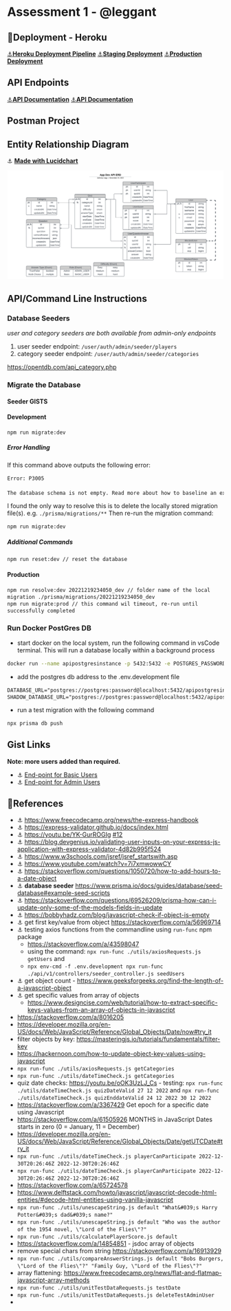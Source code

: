 # Assessment 1 - @leggant

## :rocket:Deployment - Heroku

[:anchor:__Heroku Deployment Pipeline__](https://dashboard.heroku.com/pipelines/7e5bc38d-d7f8-4030-9ad7-56505ed294d6)
[:anchor:__Staging Deployment__](https://in-dev-app.herokuapp.com/)
[:anchor:__Production Deployment__](https://api-prod-app.herokuapp.com/)

## API Endpoints

[:anchor:__API Documentation__](https://in-dev-app.herokuapp.com/docs/api/v1)
[:anchor:__API Documentation__](https://api-prod-app.herokuapp.com/docs/api/v1)

## Postman Project

## Entity Relationship Diagram

:anchor: __[Made with Lucidchart](https://lucid.app/lucidchart/d03c09c4-e9c0-4f14-bf42-dceaf7a4e0d8/edit?viewport_loc=-354%2C156%2C3162%2C1102%2C0_0&invitationId=inv_c9acfca4-7f84-4762-87a2-5b0f96bca0ea)__
<p>
  <img src="./docs/imgs/App_Dev_API_ERD.png" width="850" title="hover text">
</p>

## API/Command Line Instructions

### Database Seeders

_user and category seeders are both available from admin-only endpoints_

1. user seeder endpoint: `/user/auth/admin/seeder/players`
2. category seeder endpoint: `/user/auth/admin/seeder/categories`

<https://opentdb.com/api_category.php>

### Migrate the Database

#### Seeder GISTS

#### Development

```node
npm run migrate:dev
```

##### Error Handling

If this command above outputs the following error:

```bash
Error: P3005

The database schema is not empty. Read more about how to baseline an existing production database: https://pris.ly/d/migrate-baseline
```

I found the only way to resolve this is to delete the locally stored migration file(s). e.g. `./prisma/migrations/**`
Then re-run the migration command:

```node
npm run migrate:dev
```

##### Additional Commands

```node
npm run reset:dev // reset the database
```

#### Production

```node
npm run resolve:dev 20221219234050_dev // folder name of the local migration ./prisma/migrations/20221219234050_dev
npm run migrate:prod // this command wil timeout, re-run until successfully completed
```

### Run Docker PostGres DB

- start docker on the local system, run the following command in vsCode terminal. This will run a database locally within a background process

```bash
docker run --name apipostgresinstance -p 5432:5432 -e POSTGRES_PASSWORD=password -d postgres
```

- add the postgres db address to the .env.development file

```plaintext
DATABASE_URL="postgres://postgres:password@localhost:5432/apipostgresinstance"
SHADOW_DATABASE_URL="postgres://postgres:password@localhost:5432/apipostgresinstance"
```

- run a test migration with the following command

```bash
npx prisma db push
```

## Gist Links

__Note: more users added than required.__

- :anchor: [End-point for Basic Users](https://gist.github.com/leggant/0bba24ff5402123c0a1301df853c5541)
- :anchor: [End-point for Admin Users](https://gist.github.com/leggant/55140b7528dae48661395db873568dfe)

## :bookmark_tabs:References  

- :anchor: <https://www.freecodecamp.org/news/the-express-handbook>
- :anchor: <https://express-validator.github.io/docs/index.html>
- :anchor: <https://youtu.be/YK-GurROGIg> [#12](https://github.com/otago-polytechnic-bit-courses/assessment-1-node-js-restful-api-leggant/issues/12)
- :anchor: <https://blog.devgenius.io/validating-user-inputs-on-your-express-js-application-with-express-validator-4d82b995f524>
- :anchor: <https://www.w3schools.com/jsref/jsref_startswith.asp>
- :anchor: <https://www.youtube.com/watch?v=7i7xmwowwCY>
- :anchor: <https://stackoverflow.com/questions/1050720/how-to-add-hours-to-a-date-object>
- :anchor: __database seeder__ <https://www.prisma.io/docs/guides/database/seed-database#example-seed-scripts>
- :anchor: <https://stackoverflow.com/questions/69526209/prisma-how-can-i-update-only-some-of-the-models-fields-in-update>
- :anchor: <https://bobbyhadz.com/blog/javascript-check-if-object-is-empty>
- :anchor: get first key/value from object <https://stackoverflow.com/a/56969714>
- :anchor: testing axios functions from the commandline using `run-func` npm package
  - <https://stackoverflow.com/a/43598047>
  - using the command: `npx run-func ./utils/axiosRequests.js getUsers` and
  - `npx env-cmd -f .env.development npx run-func ./api/v1/controllers/seeder_controller.js seedUsers`
- :anchor: get object count - <https://www.geeksforgeeks.org/find-the-length-of-a-javascript-object>
- :anchor: get specific values from array of objects
  - <https://www.designcise.com/web/tutorial/how-to-extract-specific-keys-values-from-an-array-of-objects-in-javascript>
- <https://stackoverflow.com/a/8016205>
- <https://developer.mozilla.org/en-US/docs/Web/JavaScript/Reference/Global_Objects/Date/now#try_it>
- filter objects by key: <https://masteringjs.io/tutorials/fundamentals/filter-key>
- <https://hackernoon.com/how-to-update-object-key-values-using-javascript>
- `npx run-func ./utils/axiosRequests.js getCategories`
- `npx run-func ./utils/dateTimeCheck.js getCategories`
- quiz date checks: <https://youtu.be/oOK3UzLJ_Cs> - testing: `npx run-func ./utils/dateTimeCheck.js quizDateValid 27 12 2022` and `npx run-func ./utils/dateTimeCheck.js quizEnddateValid 24 12 2022 30 12 2022`
- <https://stackoverflow.com/a/3367429> Get epoch for a specific date using Javascript
- <https://stackoverflow.com/a/61505926> MONTHS in JavaScript Dates starts in zero (0 = January, 11 = December)
- <https://developer.mozilla.org/en-US/docs/Web/JavaScript/Reference/Global_Objects/Date/getUTCDate#try_it>
- `npx run-func ./utils/dateTimeCheck.js playerCanParticipate 2022-12-30T20:26:46Z 2022-12-30T20:26:46Z`
- `npx run-func ./utils/dateTimeCheck.js playerCanParticipate 2022-12-30T20:26:46Z 2022-12-30T20:26:46Z`
- <https://stackoverflow.com/a/65724578>
- <https://www.delftstack.com/howto/javascript/javascript-decode-html-entities/#decode-html-entities-using-vanilla-javascript>
- `npx run-func ./utils/unescapeString.js default "What&#039;s Harry Potter&#039;s dad&#039;s name?"`
- `npx run-func ./utils/unescapeString.js default "Who was the author of the 1954 novel, \"Lord of the Flies\"?"`
- `npx run-func ./utils/calculatePlayerScore.js default`
- <https://stackoverflow.com/a/14854851> - jsdoc array of objects
- remove special chars from string <https://stackoverflow.com/a/16913929>
- `npx run-func ./utils/compareAnswerStrings.js default "Bobs Burgers, \"Lord of the Flies\"?" "Family Guy, \"Lord of the Flies\"?"`
- array flattening: <https://www.freecodecamp.org/news/flat-and-flatmap-javascript-array-methods>
- `npx run-func ./utils/unitTestDataRequests.js testDate`
- `npx run-func ./utils/unitTestDataRequests.js deleteTestAdminUser`
-
